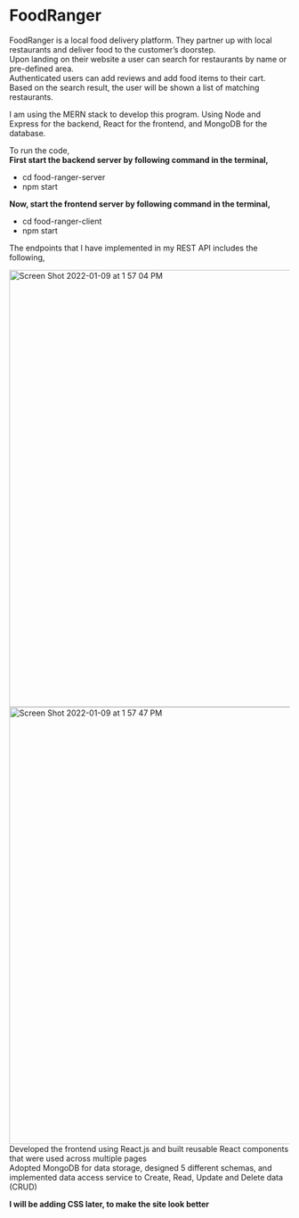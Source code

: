 # FoodRanger
FoodRanger is a local food delivery platform. They partner up with local restaurants and deliver food to the customer’s doorstep.<br>
Upon landing on their website a user can search for restaurants by name or pre-defined area.<br>
Authenticated users can add reviews and add food items to their cart.<br>
Based on the search result, the user will be shown a list of matching restaurants.<br>

I am using the MERN stack to develop this program.  Using Node and Express for the backend, React for the frontend, and MongoDB for the database.<br>

To run the code,<br>
**First start the backend server by following command in the terminal,**
 - cd food-ranger-server
 - npm start

**Now, start the frontend server by following command in the terminal,**
- cd food-ranger-client
- npm start

The endpoints that I have implemented in my REST API includes the following,<br>

<img width="785" alt="Screen Shot 2022-01-09 at 1 57 04 PM" src="https://user-images.githubusercontent.com/67757251/148698833-c7b23e19-ecce-47c4-a60d-89ca9b6b900e.png">
<img width="785" alt="Screen Shot 2022-01-09 at 1 57 47 PM" src="https://user-images.githubusercontent.com/67757251/148698843-74ef2044-a839-41b6-b0e3-b993e7f2c1ac.png">

<br>
Developed the frontend using React.js and built reusable React components that were used across multiple pages<br>
Adopted MongoDB for data storage, designed 5 different schemas, and implemented data access service to Create, Read, Update and Delete data (CRUD)<br>

**I will be adding CSS later, to make the site look better**
